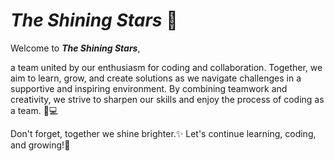 # _The Shining Stars_ 🌟

Welcome to **_The Shining Stars_**,  

a team united by our enthusiasm for coding and collaboration.
Together, we aim to learn, grow, and create solutions as we navigate challenges
in a supportive and inspiring environment.
By combining teamwork and creativity, we strive to sharpen our skills and
enjoy the process of coding as a team. 🚀💻

Don't forget, together we shine brighter.✨ Let's continue learning, coding, and growing\!🙌
